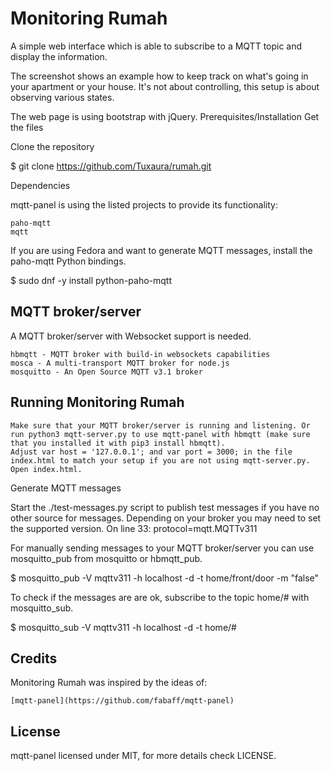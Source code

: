 # Monitoring Rumah

A simple web interface which is able to subscribe to a MQTT topic and display the information.

The screenshot shows an example how to keep track on what's going in your apartment or your house. It's not about controlling, this setup is about observing various states.


The web page is using bootstrap with jQuery.
Prerequisites/Installation
Get the files

Clone the repository

$ git clone https://github.com/Tuxaura/rumah.git

Dependencies

mqtt-panel is using the listed projects to provide its functionality:

    paho-mqtt
    mqtt

If you are using Fedora and want to generate MQTT messages, install the paho-mqtt Python bindings.

$ sudo dnf -y install python-paho-mqtt

## MQTT broker/server

A MQTT broker/server with Websocket support is needed.

    hbmqtt - MQTT broker with build-in websockets capabilities
    mosca - A multi-transport MQTT broker for node.js
    mosquitto - An Open Source MQTT v3.1 broker

## Running Monitoring Rumah

    Make sure that your MQTT broker/server is running and listening. Or run python3 mqtt-server.py to use mqtt-panel with hbmqtt (make sure that you installed it with pip3 install hbmqtt).
    Adjust var host = '127.0.0.1'; and var port = 3000; in the file index.html to match your setup if you are not using mqtt-server.py.
    Open index.html.

Generate MQTT messages

Start the ./test-messages.py script to publish test messages if you have no other source for messages. Depending on your broker you may need to set the supported version. On line 33: protocol=mqtt.MQTTv311

For manually sending messages to your MQTT broker/server you can use mosquitto_pub from mosquitto or hbmqtt_pub.

$ mosquitto_pub -V mqttv311 -h localhost -d -t home/front/door -m "false"

To check if the messages are are ok, subscribe to the topic home/# with mosquitto_sub.

$ mosquitto_sub -V mqttv311 -h localhost -d -t home/#

## Credits

Monitoring Rumah was inspired by the ideas of:

    [mqtt-panel](https://github.com/fabaff/mqtt-panel) 

## License

mqtt-panel licensed under MIT, for more details check LICENSE.
